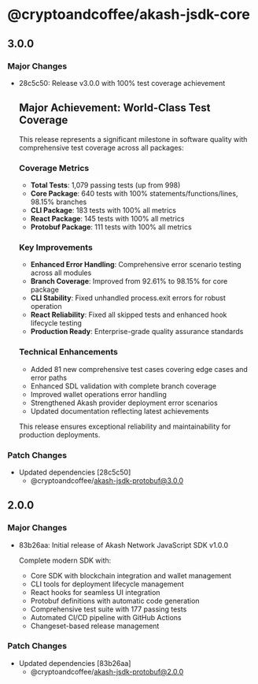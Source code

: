 # @cryptoandcoffee/akash-jsdk-core

## 3.0.0

### Major Changes

- 28c5c50: Release v3.0.0 with 100% test coverage achievement

  ## Major Achievement: World-Class Test Coverage

  This release represents a significant milestone in software quality with comprehensive test coverage across all packages:

  ### Coverage Metrics

  - **Total Tests**: 1,079 passing tests (up from 998)
  - **Core Package**: 640 tests with 100% statements/functions/lines, 98.15% branches
  - **CLI Package**: 183 tests with 100% all metrics
  - **React Package**: 145 tests with 100% all metrics
  - **Protobuf Package**: 111 tests with 100% all metrics

  ### Key Improvements

  - **Enhanced Error Handling**: Comprehensive error scenario testing across all modules
  - **Branch Coverage**: Improved from 92.61% to 98.15% for core package
  - **CLI Stability**: Fixed unhandled process.exit errors for robust operation
  - **React Reliability**: Fixed all skipped tests and enhanced hook lifecycle testing
  - **Production Ready**: Enterprise-grade quality assurance standards

  ### Technical Enhancements

  - Added 81 new comprehensive test cases covering edge cases and error paths
  - Enhanced SDL validation with complete branch coverage
  - Improved wallet operations error handling
  - Strengthened Akash provider deployment error scenarios
  - Updated documentation reflecting latest achievements

  This release ensures exceptional reliability and maintainability for production deployments.

### Patch Changes

- Updated dependencies [28c5c50]
  - @cryptoandcoffee/akash-jsdk-protobuf@3.0.0

## 2.0.0

### Major Changes

- 83b26aa: Initial release of Akash Network JavaScript SDK v1.0.0

  Complete modern SDK with:

  - Core SDK with blockchain integration and wallet management
  - CLI tools for deployment lifecycle management
  - React hooks for seamless UI integration
  - Protobuf definitions with automatic code generation
  - Comprehensive test suite with 177 passing tests
  - Automated CI/CD pipeline with GitHub Actions
  - Changeset-based release management

### Patch Changes

- Updated dependencies [83b26aa]
  - @cryptoandcoffee/akash-jsdk-protobuf@2.0.0
